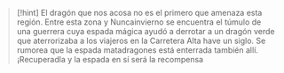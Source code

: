 > [!hint] 
> El dragón que nos acosa no es el primero que amenaza esta región. Entre esta zona y Nuncainvierno se encuentra el túmulo de una guerrera cuya espada mágica ayudó a derrotar a un dragón verde que aterrorizaba a los viajeros en la Carretera Alta have un siglo. Se rumorea que la espada matadragones está enterrada también allí. ¡Recuperadla y la espada en sí será la recompensa


